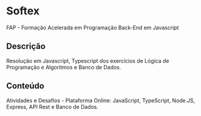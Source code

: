 # Softex
FAP - Formação Acelerada em Programação Back-End em Javascript

## Descrição
Resolução em Javascript, Typescript dos exercícios de Lógica de Programação e Algoritmos e Banco de Dados.

## Conteúdo
Atividades e Desafios - Plataforma Online: JavaScript, TypeScript, Node.JS, Express, API Rest e Banco de Dados.
